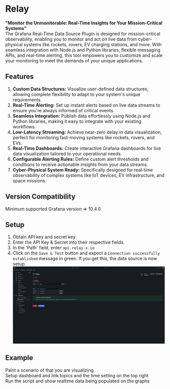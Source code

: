 # Relay
<b>"Monitor the Unmonitorable: Real-Time Insights for Your Mission-Critical Systems"</b><br>
The Grafana Real-Time Data Source Plugin is designed for mission-critical observability, enabling you to monitor and act on live data from cyber-physical systems like rockets, rovers, EV charging stations, and more. With seamless integration with Node.js and Python libraries, flexible messaging APIs, and real-time alerting, this tool empowers you to customize and scale your monitoring to meet the demands of your unique applications.

## Features
1. <b>Custom Data Structures:</b> Visualize user-defined data structures, allowing complete flexibility to adapt to your system's unique requirements.
2. <b>Real-Time Alerting:</b> Set up instant alerts based on live data streams to ensure you're always informed of critical events.
3. <b>Seamless Integration:</b> Publish data effortlessly using Node.js and Python libraries, making it easy to integrate with your existing workflows.
4. <b>Low-Latency Streaming:</b> Achieve near-zero delay in data visualization, perfect for monitoring fast-moving systems like rockets, rovers, and EVs.
5. <b>Real-Time Dashboards:</b> Create interactive Grafana dashboards for live data visualization tailored to your operational needs.
6. <b>Configurable Alerting Rules:</b> Define custom alert thresholds and conditions to receive actionable insights from your data streams.
7. <b>Cyber-Physical System Ready:</b> Specifically designed for real-time observability of complex systems like IoT devices, EV infrastructure, and space missions.

## Version Compatibility
Minimum supported Grafana version => 10.4.0

## Setup
1. Obtain API key and secret key
2. Enter the API Key & Secret into their respective fields.
3. In the 'Path' field, enter `api.relay-x.io`
4. Click on the `Save & Test` button and expect a `Connection successfully established` message in green. If you get this, the data source is now setup.
![Datasource Setup](docs/ds_setup.png "Datasource Setup")

## Example
Paint a scenario of that you are visualizing<br>
Setup dashboard and link topics and the time setting on the top right<br>
Run the script and show realtime data being populated on the graphs